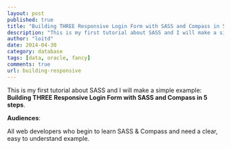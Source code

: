 ```yaml
---
layout: post
published: true
title: "Building THREE Responsive Login Form with SASS and Compass in 5 steps"
description: "This is my first tutorial about SASS and I will make a simple example: Building a Responsive Login Form with SASS and Compass in 5 steps."
author: "loitd"
date: 2014-04-30
category: database
tags: [data, oracle, fancy]
comments: true
url: building-responsive
---
```

This is my first tutorial about SASS and I will make a simple example: <strong>Building THREE Responsive Login Form with SASS and Compass in 5 steps</strong>.

<strong>Audiences</strong>:

All web developers who begin to learn SASS &amp; Compass and need a clear, easy to understand example.

